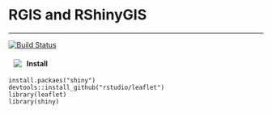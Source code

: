 # RGIS and RShinyGIS 

<hr>

[![Build Status](https://travis-ci.org/benpickles/peity.svg?branch=master)](http://leafletjs.com/)

<a href="http://leafletjs.com/"><img src="https://camo.githubusercontent.com/f51f518aa896d3d6d541bcb03a84973e3379a409/68747470733a2f2f662e636c6f75642e6769746875622e636f6d2f6173736574732f3439363235352f313735383139332f63313231376535342d363638622d313165332d383138342d6132313265663865666337362e706e67" align="left" hspace="10" vspace="6" hight="100"></a>

#### Install 
```
install.packaes("shiny")
devtools::install_github("rstudio/leaflet")
library(leaflet)
library(shiny)
```

